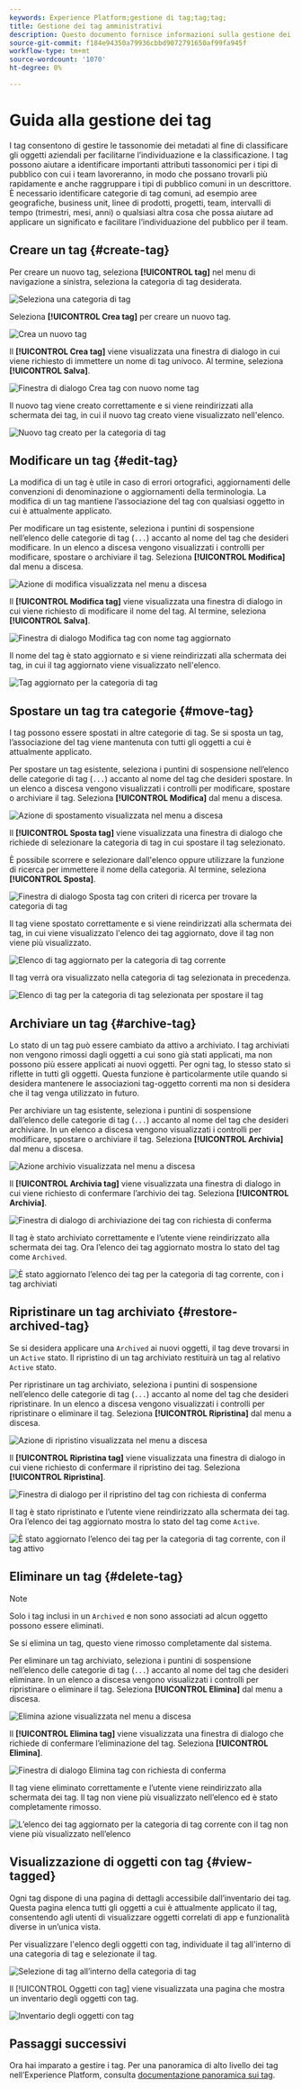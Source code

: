 ```yaml
---
keywords: Experience Platform;gestione di tag;tag;tag;
title: Gestione dei tag amministrativi
description: Questo documento fornisce informazioni sulla gestione dei tag amministrativi in Adobe Experience Cloud
source-git-commit: f184e94350a79936cbbd9072791650af99fa945f
workflow-type: tm+mt
source-wordcount: '1070'
ht-degree: 0%

---
```


# Guida alla gestione dei tag

I tag consentono di gestire le tassonomie dei metadati al fine di classificare gli oggetti aziendali per facilitarne l’individuazione e la classificazione. I tag possono aiutare a identificare importanti attributi tassonomici per i tipi di pubblico con cui i team lavoreranno, in modo che possano trovarli più rapidamente e anche raggruppare i tipi di pubblico comuni in un descrittore. È necessario identificare categorie di tag comuni, ad esempio aree geografiche, business unit, linee di prodotti, progetti, team, intervalli di tempo (trimestri, mesi, anni) o qualsiasi altra cosa che possa aiutare ad applicare un significato e facilitare l’individuazione del pubblico per il team. 

## Creare un tag {#create-tag}

Per creare un nuovo tag, seleziona **[!UICONTROL tag]** nel menu di navigazione a sinistra, seleziona la categoria di tag desiderata.

![Seleziona una categoria di tag](./images/tag-selection.png)

Seleziona **[!UICONTROL Crea tag]** per creare un nuovo tag.

![Crea un nuovo tag](./images/new-tag.png)

Il **[!UICONTROL Crea tag]** viene visualizzata una finestra di dialogo in cui viene richiesto di immettere un nome di tag univoco. Al termine, seleziona **[!UICONTROL Salva]**.

![Finestra di dialogo Crea tag con nuovo nome tag](./images/create-tag-dialog.png)

Il nuovo tag viene creato correttamente e si viene reindirizzati alla schermata dei tag, in cui il nuovo tag creato viene visualizzato nell&#39;elenco.

![Nuovo tag creato per la categoria di tag](./images/new-tag-listed.png)

## Modificare un tag {#edit-tag}

La modifica di un tag è utile in caso di errori ortografici, aggiornamenti delle convenzioni di denominazione o aggiornamenti della terminologia. La modifica di un tag mantiene l’associazione del tag con qualsiasi oggetto in cui è attualmente applicato.

Per modificare un tag esistente, seleziona i puntini di sospensione nell’elenco delle categorie di tag (`...`) accanto al nome del tag che desideri modificare. In un elenco a discesa vengono visualizzati i controlli per modificare, spostare o archiviare il tag. Seleziona **[!UICONTROL Modifica]** dal menu a discesa.

![Azione di modifica visualizzata nel menu a discesa](./images/edit-action.png)

Il **[!UICONTROL Modifica tag]** viene visualizzata una finestra di dialogo in cui viene richiesto di modificare il nome del tag. Al termine, seleziona **[!UICONTROL Salva]**.

![Finestra di dialogo Modifica tag con nome tag aggiornato](./images/edit-dialog.png)

Il nome del tag è stato aggiornato e si viene reindirizzati alla schermata dei tag, in cui il tag aggiornato viene visualizzato nell&#39;elenco.

![Tag aggiornato per la categoria di tag](./images/updated-tag-listed.png)

## Spostare un tag tra categorie {#move-tag}

I tag possono essere spostati in altre categorie di tag. Se si sposta un tag, l’associazione del tag viene mantenuta con tutti gli oggetti a cui è attualmente applicato.

Per spostare un tag esistente, seleziona i puntini di sospensione nell’elenco delle categorie di tag (`...`) accanto al nome del tag che desideri spostare. In un elenco a discesa vengono visualizzati i controlli per modificare, spostare o archiviare il tag. Seleziona **[!UICONTROL Modifica]** dal menu a discesa.

![Azione di spostamento visualizzata nel menu a discesa](./images/move-action.png)

Il **[!UICONTROL Sposta tag]** viene visualizzata una finestra di dialogo che richiede di selezionare la categoria di tag in cui spostare il tag selezionato.

È possibile scorrere e selezionare dall&#39;elenco oppure utilizzare la funzione di ricerca per immettere il nome della categoria. Al termine, seleziona **[!UICONTROL Sposta]**.

![Finestra di dialogo Sposta tag con criteri di ricerca per trovare la categoria di tag](./images/move-dialog.png)

Il tag viene spostato correttamente e si viene reindirizzati alla schermata dei tag, in cui viene visualizzato l&#39;elenco dei tag aggiornato, dove il tag non viene più visualizzato.

![Elenco di tag aggiornato per la categoria di tag corrente](./images/current-tag-category.png)

Il tag verrà ora visualizzato nella categoria di tag selezionata in precedenza.

![Elenco di tag per la categoria di tag selezionata per spostare il tag](./images/moved-to-tag-category.png)

## Archiviare un tag {#archive-tag}

Lo stato di un tag può essere cambiato da attivo a archiviato. I tag archiviati non vengono rimossi dagli oggetti a cui sono già stati applicati, ma non possono più essere applicati ai nuovi oggetti. Per ogni tag, lo stesso stato si riflette in tutti gli oggetti. Questa funzione è particolarmente utile quando si desidera mantenere le associazioni tag-oggetto correnti ma non si desidera che il tag venga utilizzato in futuro.

Per archiviare un tag esistente, seleziona i puntini di sospensione dall’elenco delle categorie di tag (`...`) accanto al nome del tag che desideri archiviare. In un elenco a discesa vengono visualizzati i controlli per modificare, spostare o archiviare il tag. Seleziona **[!UICONTROL Archivia]** dal menu a discesa.

![Azione archivio visualizzata nel menu a discesa](./images/archive-action.png)

Il **[!UICONTROL Archivia tag]** viene visualizzata una finestra di dialogo in cui viene richiesto di confermare l’archivio dei tag. Seleziona **[!UICONTROL Archivia]**.

![Finestra di dialogo di archiviazione dei tag con richiesta di conferma](./images/archive-dialog.png)

Il tag è stato archiviato correttamente e l’utente viene reindirizzato alla schermata dei tag. Ora l’elenco dei tag aggiornato mostra lo stato del tag come `Archived`.

![È stato aggiornato l’elenco dei tag per la categoria di tag corrente, con i tag archiviati](./images/archive-status.png)

## Ripristinare un tag archiviato {#restore-archived-tag}

Se si desidera applicare una `Archived` ai nuovi oggetti, il tag deve trovarsi in un `Active` stato. Il ripristino di un tag archiviato restituirà un tag al relativo `Active` stato.

Per ripristinare un tag archiviato, seleziona i puntini di sospensione nell’elenco delle categorie di tag (`...`) accanto al nome del tag che desideri ripristinare. In un elenco a discesa vengono visualizzati i controlli per ripristinare o eliminare il tag. Seleziona **[!UICONTROL Ripristina]** dal menu a discesa.

![Azione di ripristino visualizzata nel menu a discesa](./images/restore-action.png)

Il **[!UICONTROL Ripristina tag]** viene visualizzata una finestra di dialogo in cui viene richiesto di confermare il ripristino dei tag. Seleziona **[!UICONTROL Ripristina]**.

![Finestra di dialogo per il ripristino del tag con richiesta di conferma](./images/restore-dialog.png)

Il tag è stato ripristinato e l’utente viene reindirizzato alla schermata dei tag. Ora l’elenco dei tag aggiornato mostra lo stato del tag come `Active`.

![È stato aggiornato l’elenco dei tag per la categoria di tag corrente, con il tag attivo](./images/restored-active-status.png)

## Eliminare un tag {#delete-tag}

>[!NOTE]
>
>Solo i tag inclusi in un `Archived` e non sono associati ad alcun oggetto possono essere eliminati.

Se si elimina un tag, questo viene rimosso completamente dal sistema.

Per eliminare un tag archiviato, seleziona i puntini di sospensione nell’elenco delle categorie di tag (`...`) accanto al nome del tag che desideri eliminare. In un elenco a discesa vengono visualizzati i controlli per ripristinare o eliminare il tag. Seleziona **[!UICONTROL Elimina]** dal menu a discesa.

![Elimina azione visualizzata nel menu a discesa](./images/delete-action.png)

Il **[!UICONTROL Elimina tag]** viene visualizzata una finestra di dialogo che richiede di confermare l’eliminazione del tag. Seleziona **[!UICONTROL Elimina]**.

![Finestra di dialogo Elimina tag con richiesta di conferma](./images/delete-dialog.png)

Il tag viene eliminato correttamente e l’utente viene reindirizzato alla schermata dei tag. Il tag non viene più visualizzato nell’elenco ed è stato completamente rimosso.

![L’elenco dei tag aggiornato per la categoria di tag corrente con il tag non viene più visualizzato nell’elenco](./images/deleted-updated-list.png)

## Visualizzazione di oggetti con tag {#view-tagged}

Ogni tag dispone di una pagina di dettagli accessibile dall’inventario dei tag. Questa pagina elenca tutti gli oggetti a cui è attualmente applicato il tag, consentendo agli utenti di visualizzare oggetti correlati di app e funzionalità diverse in un’unica vista.

Per visualizzare l&#39;elenco degli oggetti con tag, individuate il tag all&#39;interno di una categoria di tag e selezionate il tag.

![Selezione di tag all’interno della categoria di tag](./images/view-tag-selection.png)

Il [!UICONTROL Oggetti con tag] viene visualizzata una pagina che mostra un inventario degli oggetti con tag.

![Inventario degli oggetti con tag](./images/tagged-objects.png)

## Passaggi successivi

Ora hai imparato a gestire i tag. Per una panoramica di alto livello dei tag nell’Experience Platform, consulta [documentazione panoramica sui tag](../overview.md).
